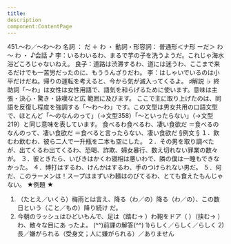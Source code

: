 ```yaml
---
title:
description
component:ContentPage
---
```



451.～わ／～わ～わ
名詞 ： だ ＋ わ ・
動詞・形容詞： 普通形＜ナ形 ーだ＞ わ ～ わ ・
♪会話 ♪
李：いるわいるわ、まるで芋の子を洗うようだ。これじゃ海水浴どころじゃないねえ。
良子：道路は渋滞するわ、道には迷うわ、ここまで来るだけでも一苦労だったのに、もううんざりだわ。
李：はしゃいでいるのは小平だけだね。帰りの運転を考えると、今から気が滅入ってくるよ。
♯解説 ♭
終助詞「～わ」は女性は女性用語で、語気を和らげるために使います。意味は主張・決心・驚き・詠嘆など広 範囲に及びます。
ここで主に取り上げたのは、同語を反復し程度を強調する「～わ～わ」です。この文型は男女共用の口語文型 で、ほとんど「～のなんのって」（→文型358）「～といったらない」（→文型219）と同じ意味を表しています。
食べるわ食べるわ、凄い食欲だ
＝食べるのなんのって、凄い食欲だ
＝食べると言ったらない、凄い食欲だ
§例文 §
１．飲むわ飲むわ、彼ら二人で一升瓶を二本も空にした。
２．その男を取り調べたが、出てくるわ出てくるわ、恐喝、詐欺、婦女暴行、数え切れない罪業の数々が。
３．彼ときたら、いびきはかくわ寝相は悪いわで、隣の僕は一睡もできなかった。
４．博打はするわ、けんかはするわ、手のつけられない男だ。
５．何だ、このラーメンは！スープはまずいわ麺はのびてるわ、とても食えたもんじゃない。
★例題 ★
1) （たとえ／いくら）梅雨とは言え、降る（わ／の）降る（わ／の）、この数日という（こと／もの）降り続け だ。
2) 今朝のラッシュはひどいもんで、足は（踏む→ ）わ鞄をドア（ ）（挟む→ ）わ、散々な目にあ ったよ。
(^^)前課の解答(^^)
1)らしく／らしく／らしく
2)長／嫌がられる（受身文；人に嫌がられる）／ありません
